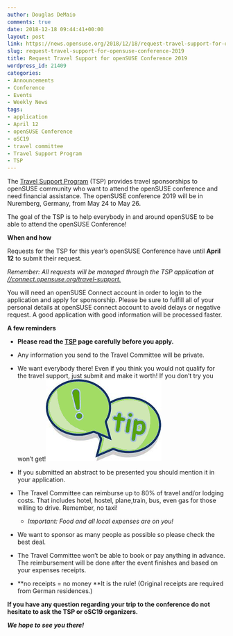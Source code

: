 ```yaml
---
author: Douglas DeMaio
comments: true
date: 2018-12-18 09:44:41+00:00
layout: post
link: https://news.opensuse.org/2018/12/18/request-travel-support-for-opensuse-conference-2019/
slug: request-travel-support-for-opensuse-conference-2019
title: Request Travel Support for openSUSE Conference 2019
wordpress_id: 21409
categories:
- Announcements
- Conference
- Events
- Weekly News
tags:
- application
- April 12
- openSUSE Conference
- oSC19
- travel committee
- Travel Support Program
- TSP
---
```


The [Travel Support Program](https://en.opensuse.org/openSUSE:Travel_Support_Program) (TSP) provides travel sponsorships to openSUSE community who want to attend the openSUSE conference and need financial assistance. The openSUSE conference 2019 will be in Nuremberg, Germany, from May 24 to May 26.

The goal of the TSP is to help everybody in and around openSUSE to be able to attend the openSUSE Conference!

**When and how**

Requests for the TSP for this year’s openSUSE Conference have until **April 12** to submit their request.

_Remember: All requests will be managed through the TSP application at [//connect.opensuse.org/travel-support.](https://connect.opensuse.org/travel-support/)_

You will need an openSUSE Connect account in order to login to the application and apply for sponsorship. Please be sure to fulfill all of your personal details at openSUSE connect account to avoid delays or negative request. A good application with good information will be processed faster.

**A few reminders**



 	
  * ****Please read the **[**TSP**](//opensuse.org/openSUSE:Travel_Support_Program)** page carefully before you apply.****

 	
  * Any information you send to the Travel Committee will be private.

 	
  * We want everybody there! Even if you think you would not qualify for the travel support, just submit and make it worth! If you don’t try you won’t get!**![tips](/wp-content/uploads/2015/02/tips.jpg)**

 	
  * If you submitted an abstract to be presented you should mention it in your application.

 	
  * The Travel Committee can reimburse up to 80% of travel and/or lodging costs. That includes hotel, hostel, plane,train, bus, even gas for those willing to drive. Remember, no taxi!

 	
    * _Important: Food and all local expenses are on you!_




 	
  * We want to sponsor as many people as possible so please check the best deal.

 	
  * The Travel Committee won’t be able to book or pay anything in advance. The reimbursement will be done after the event finishes and based on your expenses receipts.

 	
  * **no receipts = no money **It is the rule! (Original receipts are required from German residences.)


**If you have any question regarding your trip to the conference do not hesitate to ask the TSP or oSC19 organizers.**

_**We hope to see you there!**_
